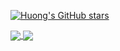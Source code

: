 [![Huong's GitHub stars](https://github-readme-stats.vercel.app/api?username=Lazygarde&hide=issues&show_icons=true&hide_border=true&theme=buefy)](https://github.com/Lazygarde)  

<a href="https://github.com/Lazygarde/CPP_Code_PTIT">
  <img align="center" src="https://github-readme-stats.vercel.app/api/pin/?username=Lazygarde&theme=buefy&border_color=B57EDC&repo=CPP_Code_PTIT" />
</a>

<a href="https://github.com/Lazygarde/Data_Structures_and_Algorithms_Code_PTIT">
  <img align="center" src="https://github-readme-stats.vercel.app/api/pin/?username=Lazygarde&theme=buefy&border_color=B57EDC&repo=Cau_truc_du_lieu_va_giai_thuat" />
</a>
